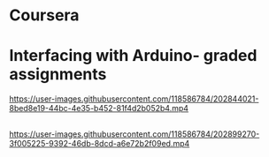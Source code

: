 # Coursera
# Interfacing with Arduino- graded assignments

https://user-images.githubusercontent.com/118586784/202844021-8bed8e19-44bc-4e35-b452-81f4d2b052b4.mp4
##

https://user-images.githubusercontent.com/118586784/202899270-3f005225-9392-46db-8dcd-a6e72b2f09ed.mp4

